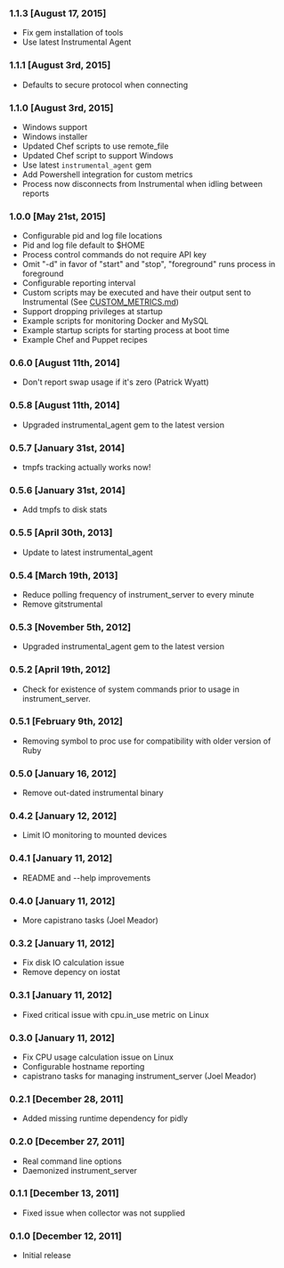 ### 1.1.3 [August 17, 2015]
* Fix gem installation of tools
* Use latest Instrumental Agent

### 1.1.1 [August 3rd, 2015]
* Defaults to secure protocol when connecting

### 1.1.0 [August 3rd, 2015]
* Windows support
* Windows installer
* Updated Chef scripts to use remote_file
* Updated Chef script to support Windows
* Use latest `instrumental_agent` gem
* Add Powershell integration for custom metrics
* Process now disconnects from Instrumental when idling between reports

### 1.0.0 [May 21st, 2015]
* Configurable pid and log file locations
* Pid and log file default to $HOME
* Process control commands do not require API key
* Omit "-d" in favor of "start" and "stop", "foreground" runs process in foreground
* Configurable reporting interval
* Custom scripts may be executed and have their output sent to Instrumental (See [CUSTOM_METRICS.md](CUSTOM_METRICS.md))
* Support dropping privileges at startup
* Example scripts for monitoring Docker and MySQL
* Example startup scripts for starting process at boot time
* Example Chef and Puppet recipes

### 0.6.0 [August 11th, 2014]
* Don't report swap usage if it's zero (Patrick Wyatt)

### 0.5.8 [August 11th, 2014]
* Upgraded instrumental_agent gem to the latest version

### 0.5.7 [January 31st, 2014]
* tmpfs tracking actually works now!

### 0.5.6 [January 31st, 2014]
* Add tmpfs to disk stats

### 0.5.5 [April 30th, 2013]
* Update to latest instrumental_agent

### 0.5.4 [March 19th, 2013]
* Reduce polling frequency of instrument_server to every minute
* Remove gitstrumental

### 0.5.3 [November 5th, 2012]
* Upgraded instrumental_agent gem to the latest version

### 0.5.2 [April 19th, 2012]
* Check for existence of system commands prior to usage in instrument_server.

### 0.5.1 [February 9th, 2012]
* Removing symbol to proc use for compatibility with older version of Ruby

### 0.5.0 [January 16, 2012]
* Remove out-dated instrumental binary

### 0.4.2 [January 12, 2012]
* Limit IO monitoring to mounted devices

### 0.4.1 [January 11, 2012]
* README and --help improvements

### 0.4.0 [January 11, 2012]
* More capistrano tasks (Joel Meador)

### 0.3.2 [January 11, 2012]
* Fix disk IO calculation issue
* Remove depency on iostat

### 0.3.1 [January 11, 2012]
* Fixed critical issue with cpu.in_use metric on Linux

### 0.3.0 [January 11, 2012]
* Fix CPU usage calculation issue on Linux
* Configurable hostname reporting
* capistrano tasks for managing instrument_server (Joel Meador)

### 0.2.1 [December 28, 2011]
* Added missing runtime dependency for pidly

### 0.2.0 [December 27, 2011]
* Real command line options
* Daemonized instrument_server

### 0.1.1 [December 13, 2011]
* Fixed issue when collector was not supplied

### 0.1.0 [December 12, 2011]
* Initial release
